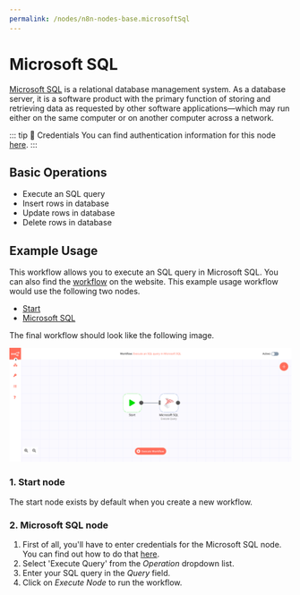 ```yaml
---
permalink: /nodes/n8n-nodes-base.microsoftSql
---
```


# Microsoft SQL

[Microsoft SQL](https://www.microsoft.com/en-us/sql-server) is a relational database management system. As a database server, it is a software product with the primary function of storing and retrieving data as requested by other software applications—which may run either on the same computer or on another computer across a network.

::: tip 🔑 Credentials
You can find authentication information for this node [here](../../../credentials/MicrosoftSQL/README.md).
:::

## Basic Operations

- Execute an SQL query
- Insert rows in database
- Update rows in database
- Delete rows in database


## Example Usage

This workflow allows you to execute an SQL query in Microsoft SQL. You can also find the [workflow](https://n8n.io/workflows/479) on the website. This example usage workflow would use the following two nodes.
- [Start](../../core-nodes/Start/README.md)
- [Microsoft SQL]()

The final workflow should look like the following image.

![A workflow with the Microsoft SQL node](./workflow.png)

### 1. Start node

The start node exists by default when you create a new workflow.

### 2. Microsoft SQL node

1. First of all, you'll have to enter credentials for the Microsoft SQL node. You can find out how to do that [here](../../../credentials/MicrosoftSQL/README.md).
2. Select 'Execute Query' from the *Operation* dropdown list.
3. Enter your SQL query in the *Query* field.
4. Click on *Execute Node* to run the workflow.
